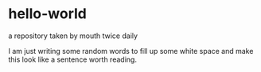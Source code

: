 # hello-world
a repository taken by mouth twice daily

I am just writing some random words to fill up some white space and make this look like 
a sentence worth reading.
